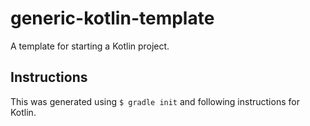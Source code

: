 # generic-kotlin-template
A template for starting a Kotlin project.

## Instructions

This was generated using `$ gradle init` and following instructions for Kotlin.
